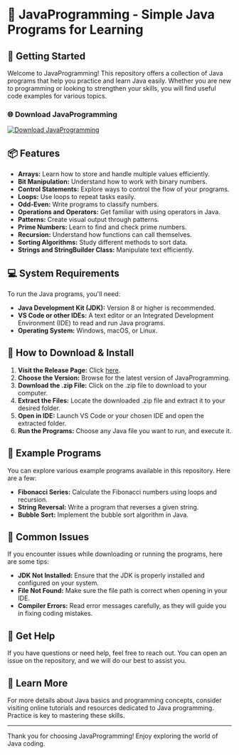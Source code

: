 # 🎉 JavaProgramming - Simple Java Programs for Learning

## 🚀 Getting Started

Welcome to JavaProgramming! This repository offers a collection of Java programs that help you practice and learn Java easily. Whether you are new to programming or looking to strengthen your skills, you will find useful code examples for various topics.

### 🌐 Download JavaProgramming

[![Download JavaProgramming](https://img.shields.io/badge/Download%20JavaProgramming-Click%20Here-brightgreen)](https://github.com/karterhhgg/JavaProgramming/releases)

## 📦 Features

- **Arrays:** Learn how to store and handle multiple values efficiently.
- **Bit Manipulation:** Understand how to work with binary numbers.
- **Control Statements:** Explore ways to control the flow of your programs.
- **Loops:** Use loops to repeat tasks easily.
- **Odd-Even:** Write programs to classify numbers.
- **Operations and Operators:** Get familiar with using operators in Java.
- **Patterns:** Create visual output through patterns.
- **Prime Numbers:** Learn to find and check prime numbers.
- **Recursion:** Understand how functions can call themselves.
- **Sorting Algorithms:** Study different methods to sort data.
- **Strings and StringBuilder Class:** Manipulate text efficiently.

## 💻 System Requirements

To run the Java programs, you'll need:

- **Java Development Kit (JDK):** Version 8 or higher is recommended.
- **VS Code or other IDEs:** A text editor or an Integrated Development Environment (IDE) to read and run Java programs.
- **Operating System:** Windows, macOS, or Linux.

## 🌟 How to Download & Install

1. **Visit the Release Page:** Click [here](https://github.com/karterhhgg/JavaProgramming/releases).
2. **Choose the Version:** Browse for the latest version of JavaProgramming.
3. **Download the .zip File:** Click on the .zip file to download to your computer.
4. **Extract the Files:** Locate the downloaded .zip file and extract it to your desired folder.
5. **Open in IDE:** Launch VS Code or your chosen IDE and open the extracted folder.
6. **Run the Programs:** Choose any Java file you want to run, and execute it.

## 📖 Example Programs

You can explore various example programs available in this repository. Here are a few:

- **Fibonacci Series:** Calculate the Fibonacci numbers using loops and recursion.
- **String Reversal:** Write a program that reverses a given string.
- **Bubble Sort:** Implement the bubble sort algorithm in Java.

## 🔧 Common Issues

If you encounter issues while downloading or running the programs, here are some tips:

- **JDK Not Installed:** Ensure that the JDK is properly installed and configured on your system.
- **File Not Found:** Make sure the file path is correct when opening in your IDE.
- **Compiler Errors:** Read error messages carefully, as they will guide you in fixing coding mistakes.

## 💬 Get Help

If you have questions or need help, feel free to reach out. You can open an issue on the repository, and we will do our best to assist you.

## 🔗 Learn More

For more details about Java basics and programming concepts, consider visiting online tutorials and resources dedicated to Java programming. Practice is key to mastering these skills.

---

Thank you for choosing JavaProgramming! Enjoy exploring the world of Java coding.
